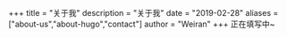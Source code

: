 +++
title = "关于我"
description = "关于我"
date = "2019-02-28"
aliases = ["about-us","about-hugo","contact"]
author = "Weiran"
+++
正在填写中~
